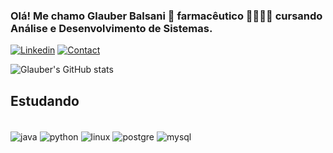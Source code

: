 ### Olá! Me chamo Glauber Balsani 👋 farmacêutico 🧑‍🔬💉💊 cursando Análise e Desenvolvimento de Sistemas.


[![Linkedin](https://img.shields.io/badge/LinkedIn-0077B5?style=for-the-badge&logo=linkedin&logoColor=white)](https://www.linkedin.com/in/glauber-balsani-b2800241/)
[![Contact ](https://img.shields.io/badge/Microsoft_Outlook-0078D4?style=for-the-badge&logo=microsoft-outlook&logoColor=white)](glauber_29@hotmail.com)

![Glauber's GitHub stats](https://github-readme-stats.vercel.app/api?username=GlauberBalsani&show_icons=true&theme=radical)



## Estudando
<div style="display: inline_block"><br/>
    <img align="center" alt="java" src="https://img.shields.io/badge/Java-ED8B00?style=for-the-badge&logo=java&logoColor=white">
    <img align="center" alt="python" src="https://img.shields.io/badge/Python-14354C?style=for-the-badge&logo=python&logoColor=white">
    <img align="center" alt="linux" src="https://img.shields.io/badge/Linux-FCC624?style=for-the-badge&logo=linux&logoColor=black">
    <img align="center" alt="postgre" src="https://img.shields.io/badge/PostgreSQL-316192?style=for-the-badge&logo=postgresql&logoColor=white">
    <img align="center" alt="mysql" src="https://img.shields.io/badge/MySQL-00000F?style=for-the-badge&logo=mysql&logoColor=white">

</div>

